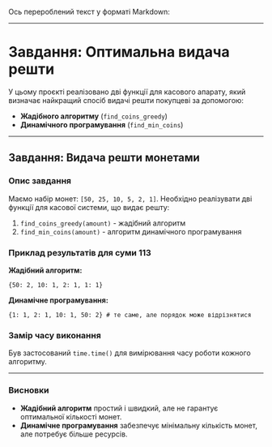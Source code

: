 Ось перероблений текст у форматі Markdown:

-----

# Завдання: Оптимальна видача решти

У цьому проєкті реалізовано дві функції для касового апарату, який визначає найкращий спосіб видачі решти покупцеві за допомогою:

  * **Жадібного алгоритму** (`find_coins_greedy`)
  * **Динамічного програмування** (`find_min_coins`)

-----

## Завдання: Видача решти монетами

### Опис завдання

Маємо набір монет: `[50, 25, 10, 5, 2, 1]`. Необхідно реалізувати дві функції для касової системи, що видає решту:

1.  `find_coins_greedy(amount)` - жадібний алгоритм
2.  `find_min_coins(amount)` - алгоритм динамічного програмування

### Приклад результатів для суми 113

**Жадібний алгоритм:**

```
{50: 2, 10: 1, 2: 1, 1: 1}
```

**Динамічне програмування:**

```
{1: 1, 2: 1, 10: 1, 50: 2} # те саме, але порядок може відрізнятися
```

### Замір часу виконання

Був застосований `time.time()` для вимірювання часу роботи кожного алгоритму.

-----

### Висновки

  * **Жадібний алгоритм** простий і швидкий, але не гарантує оптимальної кількості монет.
  * **Динамічне програмування** забезпечує мінімальну кількість монет, але потребує більше ресурсів.